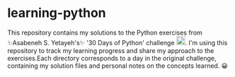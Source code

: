 # learning-python
This repository contains my solutions to the Python exercises from ✨Asabeneh S. Yetayeh's✨ '30 Days of Python' challenge 
<img src="https://raw.githubusercontent.com/marwin1991/profile-technology-icons/refs/heads/main/icons/python.png" width="20"/>. 
I'm using this repository to track my learning progress and share my approach to the exercises.Each directory corresponds to a day in the original challenge, containing my solution files and personal notes on the concepts learned.  😀

